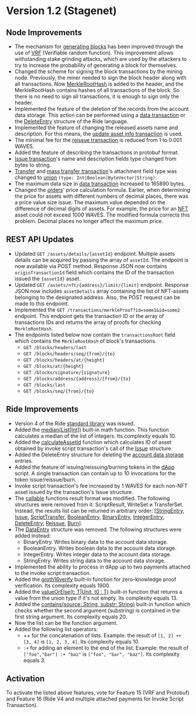 # Version 1.2 (Stagenet)

## Node Improvements

* The mechanism for [generating blocks](/en/blockchain/block/block-generation) has been improved through the use of [VRF](https://en.wikipedia.org/wiki/Verifiable_random_function) (Verifiable random function). This improvement allows withstanding stake grinding attacks, which are used by the attackers to try to increase the probability of generating a block for themselves.
* Changed the scheme for signing the block transactions by the mining node. Previously, the miner needed to sign the block header along with all transactions. Now [MerkleRootHash](https://en.wikipedia.org/wiki/Merkle_tree) is added to the header, and the MerkleRootHash contains hashes of all transactions of the block. So there is no need to sign all transactions, it is enough to sign only the header.
* Implemented the feature of the deletion of the records from the account data storage. This action can be performed using a [data transaction](/en/blockchain/transaction-type/data-transaction) or the [DeleteEntry](/en/ride/structures/common-structures/delete-entry) structure of the Ride language.
* Implemented the feature of changing the released assets name and description. For this means, the [update asset info transaction](/en/blockchain/transaction-type/update-asset-info-transaction) is used.
* The minimal fee for the [reissue transaction](/en/blockchain/transaction-type/reissue-transaction) is reduced from 1 to 0.001 WAVES.
* Added the feature of describing the transactions in protobuf format.
* [Issue transaction](/en/blockchain/transaction-type/issue-transaction)'s name and description fields type changed from bytes to string.
* [Transfer](/en/blockchain/transaction-type/transfer-transaction) and [mass transfer transaction](/en/blockchain/transaction-type/mass-transfer-transaction)'s attachment field type was changed to [union](/en/ride/data-types/union) `(type: Int|Boolean|ByteVector|String)`.
* The maximum data size in [data transaction](/en/blockchain/transaction-type/data-transaction) increased to 165890 bytes.
* Changed the [orders](/en/blockchain/order)' price calculation formula. Earlier, when determining the price for assets with different numbers of decimal places, there was a price value size issue. The maximum value depended on the difference of decimal digits of assets. For example, the price for an [NFT](/en/blockchain/token/non-fungible-token) asset could not exceed 1000 WAVES. The modified formula corrects this problem. Decimal places no longer affect the maximum price.

## REST API Updates

* Updated `GET /assets/details/{assetId}` endpoint. Multiple assets details can be acquired by passing the array of `assetId`. The endpoint is now available via POST method. Response JSON now contains `originTransactionId` field which contains the ID of the transaction issued the `{assetId}` asset.
* Updated `GET /assets/nft/{address}/limit/{limit}` endpoint. Response JSON now includes `assetDetails` array containing the list of NFT-assets belonging to the designated address. Also, the POST request can be made to this endpoint.
* Implemented the `GET /transactions/merkleProof?id=some1&id=some2` endpoint. This endpoint gets the transaction ID or the array of transactions IDs and returns the array of proofs for checking `MerkleRootHash`.
* The endpoints listed below now contain the `transactionsRoot` field which contains the `MerkleRootHash` of block's transactions.
  * `GET /blocks/headers/last`
  * `GET /blocks/headers/seq/{from}/{to}`
  * `GET /blocks/headers/at/{height}`
  * `GET /blocks/at/{height}`
  * `GET /blocks/signature/{signature}`
  * `GET /blocks/address/{address}/{from}/{to}`
  * `GET /blocks/last`
  * `GET /blocks/seq/{from}/{to}`

## Ride Improvements

* Version 4 of the Ride [standard library](/en/ride/script/standard-library) was issued.
* Added the [median(List[Int])](/en/ride/functions/built-in-functions/math-functions#median) built-in math function. This function calculates a median of the list of integers. Its complexity equals 10.
* Added the [calculateAssetId](/en/ride/functions/built-in-functions/blockchain-functions#calculate) function which calculates ID of asset obtained by invoke script transaction's call of the [Issue](/en/ride/structures/common-structures/issue) structure.
* Added the DeleteEntry structure for deleting the [account data storage](/en/blockchain/account/account-data-storage) entries.
* Added the feature of issuing/reissuing/burning tokens in the [dApp](/en/blockchain/account/dapp) script. A single transaction can contain up to 10 invocations for the token issue/reissue/burn.
* Invoke script transaction's fee increased by 1 WAVES for each non-NFT asset issued by the transaction's Issue structure.
* The [callable](/en/ride/functions/callable-function) functions result format was modified. The following structures were removed from it: ScriptResult, WriteSet и TransferSet. Instead, the results list can be returned in arbitrary order:  [[StringEntry](/en/ride/structures/common-structures/string-entry), [Issue](/en/ride/structures/common-structures/issue), [ScriptTransfer](/en/ride/structures/common-structures/script-transfer), [BooleanEntry](/en/ride/structures/common-structures/boolean-entry), [BinaryEntry](/en/ride/structures/common-structures/binary-entry), [IntegerEntry](/en/ride/structures/common-structures/int-entry), [DeleteEntry](/en/ride/structures/common-structures/delete-entry), [Reissue](/en/ride/structures/common-structures/reissue), [Burn](/en/ride/structures/common-structures/burn)].
* The [DataEntry](/en/ride/structures/common-structures/data-entry) structure was removed. The following structures were added instead:
  * BinaryEntry. Writes binary data to the account data storage.
  * BooleanEntry. Writes boolean data to the account data storage.
  * IntegerEntry. Writes integer data to the account data storage.
  * StringEntry. Writes string data to the account data storage.
* Implemented the ability to process in dApp up to two payments attached to the invoke script transaction.
* Added the [groth16verify](/en/ride/functions/built-in-functions/blockchain-functions#groth) built-in function for zero-knowledge proof verification. Its complexity equals 1900.
* Added the [valueOrElse(t: T|Unit, t0 : T)](/ru/ride/functions/built-in-functions/union-functions#valueOrElse) built-in function that returns a value from the union type if it's not empty. Its complexity equals 13.
* Added the [contains(source: String, substr: String)](/ru/ride/functions/built-in-functions/string-functions#contains) built-in function which checks whether the second argument (substring) is contained in the first string argument. Its complexity equals 20.
* Now the list can be the function argument.
* Added the following list operators:
  * ++ for the concatenation of lists. Example: the result of `[1, 2] ++ [3, 4]` is `[1, 2, 3, 4]`. Its complexity equals 10.
  * `:+` for adding an element to the end of the list. Example: the result of `["foo","bar"] :+ "baz"` is `["foo", "bar", "baz"]`. Its complexity equals 3.

## Activation

To activate the listed above features, vote for Feature 15 (VRF and Protobuf) and Feature 16 (Ride V4 and multiple attached payments for Invoke Script Transaction).
